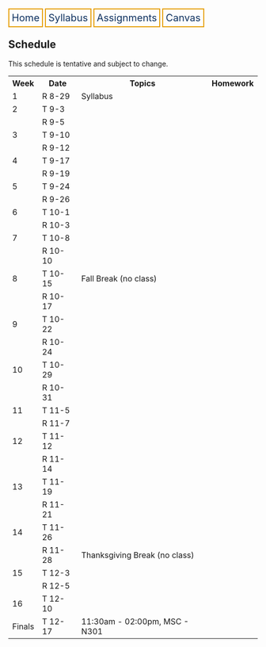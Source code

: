 <html lang="en-US">
<head>
<style>
th, td {
  border-style: none;

body {
  margin: 0;
  font-family: Arial, Helvetica, sans-serif;
}

.topnav {
  overflow: hidden;
  background-color: #333;
}

.topnav a {
  float: left;
  color: #0E315F;
  border:2px solid #E69F0A;
  text-align: center;
  padding: 20px 24px;
  text-decoration: none;
  font-size: 17px;
}

.topnav a:hover {
  background-color: #ddd;
  color: black;
}

.topnav a.active {
  background-color: #04AA6D;
  color: white;
}
}
</style>
</head>
<body>
 
  
 <div class= "topnav">
  <a style = "color: #0E315F; font-size: 20px; border: 2px solid #E69F0A; padding: 5px; text-decoration: none;" href="./home.html">Home</a>
  <a style = "color: #0E315F; font-size: 20px; border: 2px solid #E69F0A; padding: 5px; text-decoration: none;" href="./syllabus.html">Syllabus</a>
  <a style = "color: #0E315F; font-size: 20px; border: 2px solid #E69F0A; padding: 5px; text-decoration: none;" href="./assignments.html">Assignments</a>
  <a style = "color: #0E315F; font-size: 20px; border: 2px solid #E69F0A; padding: 5px; text-decoration: none;" href="https://canvas.emory.edu">Canvas</a>
  
 </div>

<section>
<article>
<h2>Schedule</h2>
<p>This schedule is tentative and subject to change.</p>
  <table>
  <tr>
    <th>Week</th>
    <th>Date</th>
    <th>Topics</th>
    <th>Homework</th>
  </tr>
  <tr>
    <td>1</td>
    <td>R 8-29</td>
    <td>Syllabus</td>
    <td></td>
  </tr>
  <tr>
    <td>2</td>
    <td>T 9-3</td>
    <td></td>
    <td></td>
  </tr>
  <tr>
    <td></td>
    <td>R 9-5</td>
    <td></td>
    <td></td>
  </tr>
  <tr>
    <td>3</td>
    <td>T 9-10</td>
    <td></td>
    <td></td>
  </tr>
  <tr>
    <td></td>
    <td>R 9-12</td>
    <td></td>
    <td></td>
  </tr>
  <tr>
    <td>4</td>
    <td>T 9-17</td>
    <td></td>
    <td></td>
  </tr>
  <tr>
    <td></td>
    <td>R 9-19</td>
    <td></td>
    <td></td>
  </tr>
  <tr>
    <td>5</td>
    <td>T 9-24</td>
    <td></td>
    <td></td>
  </tr>
  <tr>
    <td></td>
    <td>R 9-26</td>
    <td></td>
    <td></td>
  </tr>
  <tr>
    <td>6</td>
    <td>T 10-1</td>
    <td></td>
    <td></td>
  </tr> 
  <tr>
    <td></td>
    <td>R 10-3</td>
    <td></td>
    <td></td>
  </tr> 
  <tr>
    <td>7</td>
    <td>T 10-8</td>
    <td></td>
    <td></td>
  </tr>
  <tr>
    <td></td>
    <td>R 10-10</td>
    <td></td>
    <td></td>
  </tr>
  <tr>
    <td>8</td>
    <td>T 10-15</td>
    <td>Fall Break (no class)</td>
    <td></td>
  </tr>
  <tr>
    <td></td>
    <td>R 10-17</td>
    <td></td>
    <td></td>
  </tr>
  <tr>
    <td>9</td>
    <td>T 10-22</td>
    <td></td>
    <td></td>
  </tr>
  <tr>
    <td></td>
    <td>R 10-24</td>
    <td></td>
    <td></td>
  </tr>
  <tr>
    <td>10</td>
    <td>T 10-29</td>
    <td></td>
    <td></td>
  </tr>
  <tr>
    <td></td>
    <td>R 10-31</td>
    <td></td>
    <td></td>
  </tr>
  <tr>
    <td>11</td>
    <td>T 11-5</td>
    <td></td>
    <td></td>
  </tr>
  <tr>
    <td></td>
    <td>R 11-7</td>
    <td></td>
    <td></td>
  </tr>
  <tr>
    <td>12</td>
    <td>T 11-12</td>
    <td></td>
    <td></td>
  </tr> 
  <tr>
    <td></td>
    <td>R 11-14</td>
    <td></td>
    <td></td>
  </tr>
  <tr>
    <td>13</td>
    <td>T 11-19</td>
    <td></td>
    <td></td>
  </tr>
  <tr>
    <td></td>
    <td>R 11-21</td>
    <td></td>
    <td></td>
  </tr>
  <tr>
    <td>14</td>
    <td>T 11-26</td>
    <td></td>
    <td></td>
  </tr>
  <tr>
    <td></td>
    <td>R 11-28</td>
    <td>Thanksgiving Break (no class)</td>
    <td></td>
  </tr>
  <tr>
    <td>15</td>
    <td>T 12-3</td>
    <td></td>
    <td></td>
  </tr>
  <tr>
    <td></td>
    <td>R 12-5</td>
    <td></td>
    <td></td>
  </tr>
  <tr>
    <td>16</td>
    <td>T 12-10</td>
    <td></td>
    <td></td>
  </tr>
  <tr>
    <td>Finals</td>
    <td>T 12-17</td>
    <td>11:30am - 02:00pm, MSC - N301</td>
    <td></td>
  </tr>
</table>
  </article>
</section>


</body>
</html>